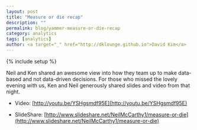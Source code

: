 ```yaml
---
layout: post
title: "Measure or die recap"
description: ""
permalink: blog/yammer-measure-or-die-recap
category: analytics
tags: [analytics]
author: <a target="_" href="http://dklounge.github.io">David Kim</a>
---
```

{% include setup %}

Neil and Ken shared an awesome view into how they team up to make data-based and not data-driven decisions. For those who missed the lovely evening with us, Ken and Neil generously shared slides and video from that night.

* Video: [http://youtu.be/YSHgsmdf95E](http://youtu.be/YSHgsmdf95E)

* SlideShare: [http://www.slideshare.net/NeilMcCarthy1/measure-or-die](http://www.slideshare.net/NeilMcCarthy1/measure-or-die)
